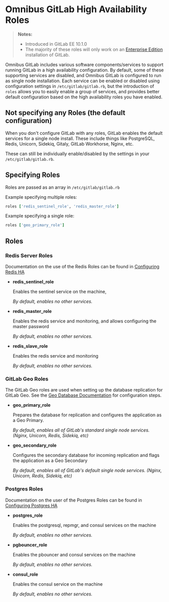 # Omnibus GitLab High Availability Roles

>**Notes:**
>- Introduced in GitLab EE 10.1.0
>- The majority of these roles will only work on an [Enterprise Edition](https://about.gitlab.com/products/) installation of GitLab.

Omnibus GitLab includes various software components/services to support running GitLab in
a high availability configuration. By default, some of these supporting services
are disabled, and Omnibus GitLab is configured to run as single node installation.
Each service can be enabled or disabled using configuration settings in `/etc/gitlab/gitlab.rb`,
but the introduction of `roles` allows you to easily enable a group of services,
and provides better default configuration based on the high availability roles you
have enabled.

## Not specifying any Roles (the default configuration)

When you don't configure GitLab with any roles, GitLab enables the default services for
a single node install. These include things like PostgreSQL, Redis, Unicorn, Sidekiq,
Gitaly, GitLab Workhorse, Nginx, etc.

These can still be individually enable/disabled by the settings in your `/etc/gitlab/gitlab.rb`.

## Specifying Roles

Roles are passed as an array in `/etc/gitlab/gitlab.rb`

Example specifying multiple roles:

```ruby
roles ['redis_sentinel_role', 'redis_master_role']
```

Example specifying a single role:
```ruby
roles ['geo_primary_role']
```

## Roles

### Redis Server Roles

Documentation on the use of the Redis Roles can be found in [Configuring Redis HA](https://docs.gitlab.com/ee/administration/high_availability/redis.html#configuring-redis-ha)

- **redis_sentinel_role**

  Enables the sentinel service on the machine,

  *By default, enables no other services.*
- **redis_master_role**

  Enables the redis service and monitoring, and allows configuring the master password

  *By default, enables no other services.*
- **redis_slave_role**

  Enables the redis service and monitoring

  *By default, enables no other services.*

### GitLab Geo Roles

The GitLab Geo roles are used when setting up the database replication for GitLab
Geo. See the [Geo Database Documentation](https://docs.gitlab.com/ee/gitlab-geo/database.html)
for configuration steps.

- **geo_primary_role**

  Prepares the database for replication and configures the application as a Geo Primary.

  *By default, enables all of GitLab's standard single node services. (Nginx, Unicorn, Redis, Sidekiq, etc)*
- **geo_secondary_role**

  Configures the secondary database for incoming replication and flags the
  application as a Geo Secondary

  *By default, enables all of GitLab's default single node services. (Nginx, Unicorn, Redis, Sidekiq, etc)*

### Postgres Roles

Documentation on the user of the Postgres Roles can be found in [Configuring Postgres HA](https://docs.gitlab.com/ee/administration/high_availability/database.html#configure-using-omnibus-for-high-availability)

- **postgres_role**

  Enables the postgresql, repmgr, and consul services on the machine

  *By default, enables no other services.*
- **pgbouncer_role**

  Enables the pbouncer and consul services on the machine

  *By default, enables no other services.*
- **consul_role**

  Enables the consul service on the machine

  *By default, enables no other services.*
